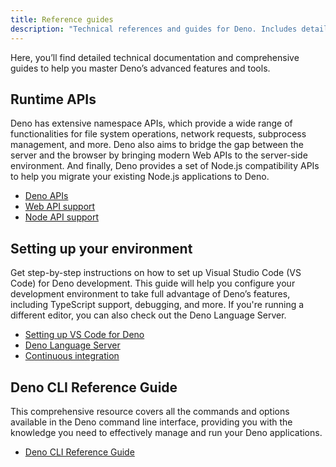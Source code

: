 ```yaml
---
title: Reference guides
description: "Technical references and guides for Deno. Includes detailed documentation on runtime APIs, environment setup, CLI tools, and advanced features for experienced Deno developers."
---
```


Here, you’ll find detailed technical documentation and comprehensive guides to
help you master Deno’s advanced features and tools.

## Runtime APIs

Deno has extensive namespace APIs, which provide a wide range of functionalities
for file system operations, network requests, subprocess management, and more.
Deno also aims to bridge the gap between the server and the browser by bringing
modern Web APIs to the server-side environment. And finally, Deno provides a set
of Node.js compatibility APIs to help you migrate your existing Node.js
applications to Deno.

- [Deno APIs](/runtime/reference/deno_namespace_apis/)
- [Web API support](/runtime/reference/web_platform_apis/)
- [Node API support](/api/node/)

## Setting up your environment

Get step-by-step instructions on how to set up Visual Studio Code (VS Code) for
Deno development. This guide will help you configure your development
environment to take full advantage of Deno’s features, including TypeScript
support, debugging, and more. If you're running a different editor, you can also
check out the Deno Language Server.

- [Setting up VS Code for Deno](/runtime/reference/vscode/)
- [Deno Language Server](/runtime/reference/cli/lsp_integration/)
- [Continuous integration](/runtime/reference/continuous_integration/)

## Deno CLI Reference Guide

This comprehensive resource covers all the commands and options available in the
Deno command line interface, providing you with the knowledge you need to
effectively manage and run your Deno applications.

- [Deno CLI Reference Guide](/runtime/reference/cli/)
